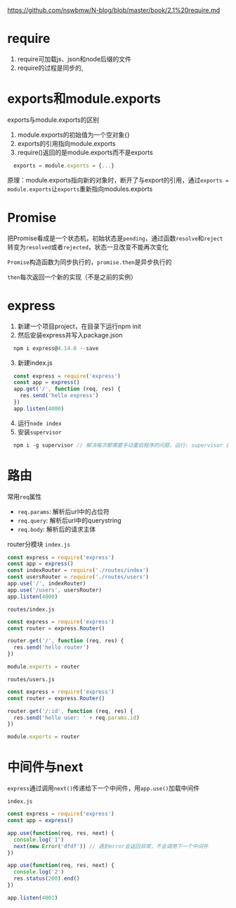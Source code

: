 https://github.com/nswbmw/N-blog/blob/master/book/2.1%20require.md
# require
1. require可加载js、json和node后缀的文件
1. require的过程是同步的,

# exports和module.exports
exports与module.exports的区别
1. module.exports的初始值为一个空对象{}
2. exports的引用指向module.exports
3. require()返回的是module.exports而不是exports

```javascript
  exports = module.exports = {...}
```
原理：module.exports指向新的对象时，断开了与export的引用，通过`exports = module.exports`让`exports`重新指向modules.exports

# Promise
把Promise看成是一个状态机，初始状态是`pending`，通过函数`resolve`和`reject`转变为`resolved`或者`rejected`，状态一旦改变不能再次变化

`Promise`构造函数为同步执行的，`promise.then`是异步执行的

`then`每次返回一个新的实现（不是之前的实例）

# express
1. 新建一个项目project，在目录下运行npm init
2. 然后安装express并写入package.json
```javascript
  npm i express@4.14.0 --save
```
3. 新建index.js
```javascript
  const express = require('express')
  const app = express()
  app.get('/', function (req, res) {
    res.send('hello express')
  })
  app.listen(4000)
```
4. 运行`node index`
5. 安装`supervisor`
```javascript
  npm i -g supervisor // 解决每次都需要手动重启程序的问题，运行: supervisor index
```

# 路由
常用`req`属性
* `req.params`: 解析后url中的占位符
* `req.query`: 解析后url中的querystring
* `req.body`: 解析后的请求主体


router分模块
`index.js`
```javascript
const express = require('express')
const app = express()
const indexRouter = require('./routes/index')
const usersRouter = require('./routes/users')
app.use('/', indexRouter)
app.use('/users', usersRouter)
app.listen(4000)
```

`routes/index.js`
```javascript
const express = require('express')
const router = express.Router()

router.get('/', function (req, res) {
  res.send('hello router')
})

module.exports = router
```
`routes/users.js`
```javascript
const express = require('express')
const router = express.Router()

router.get('/:id', function (req, res) {
  res.send('hello user: ' + req.params.id)
})

module.exports = router
```

# 中间件与next
`express`通过调用`next()`传递给下一个中间件，用`app.use()`加载中间件

`index.js`
```javascript
const express = require('express')
const app = express()

app.use(function(req, res, next) {
  console.log('1')
  next(new Error('dfdf')) // 遇到error会返回异常，不会调用下一个中间件
})

app.use(function(req, res, next) {
  console.log('2')
  res.status(200).end()
})

app.listen(4001)
```